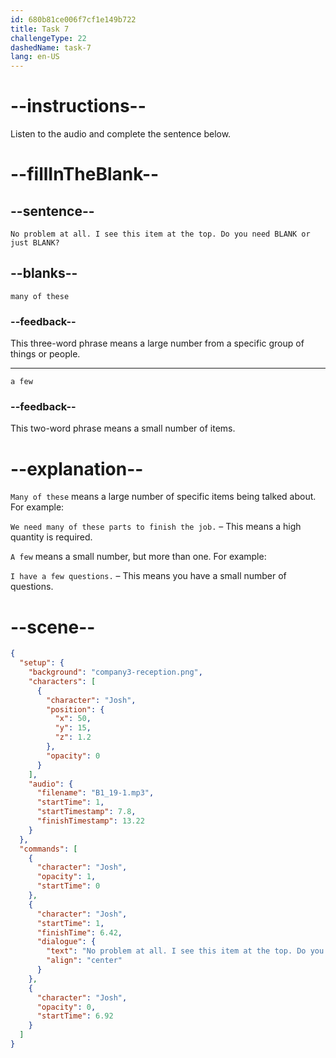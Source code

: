 ```yaml
---
id: 680b81ce006f7cf1e149b722
title: Task 7
challengeType: 22
dashedName: task-7
lang: en-US
---
```


<!-- (Audio) Josh: No problem at all. I see this item at the top. Do you need many of these, or just a few? -->

# --instructions--

Listen to the audio and complete the sentence below.

# --fillInTheBlank--

## --sentence--

`No problem at all. I see this item at the top. Do you need BLANK or just BLANK?`

## --blanks--

`many of these`

### --feedback--

This three-word phrase means a large number from a specific group of things or people.

---

`a few`

### --feedback--

This two-word phrase means a small number of items.

# --explanation--

`Many of these` means a large number of specific items being talked about. For example:

`We need many of these parts to finish the job.` – This means a high quantity is required.

`A few` means a small number, but more than one. For example:

`I have a few questions.` – This means you have a small number of questions.

# --scene--

```json
{
  "setup": {
    "background": "company3-reception.png",
    "characters": [
      {
        "character": "Josh",
        "position": {
          "x": 50,
          "y": 15,
          "z": 1.2
        },
        "opacity": 0
      }
    ],
    "audio": {
      "filename": "B1_19-1.mp3",
      "startTime": 1,
      "startTimestamp": 7.8,
      "finishTimestamp": 13.22
    }
  },
  "commands": [
    {
      "character": "Josh",
      "opacity": 1,
      "startTime": 0
    },
    {
      "character": "Josh",
      "startTime": 1,
      "finishTime": 6.42,
      "dialogue": {
        "text": "No problem at all. I see this item at the top. Do you need many of these or just a few?",
        "align": "center"
      }
    },
    {
      "character": "Josh",
      "opacity": 0,
      "startTime": 6.92
    }
  ]
}
```
